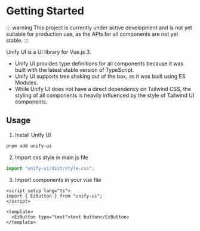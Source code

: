 # Getting Started

::: warning
This project is currently under active development and is not yet suitable for production use, as the APIs for all components are not yet stable.
:::

Unify UI is a UI library for Vue.js 3.

- Unify UI provides type definitions for all components because it was built with the latest stable version of TypeScript.
- Unify UI supports tree shaking out of the box, as it was built using ES Modules.
- While Unify UI does not have a direct dependency on Tailwind CSS, the styling of all components is heavily influenced by the style of Tailwind UI components.

## Usage

1. Install Unify UI

```bash
pnpm add unify-ui
```

2. Import css style in main js file

```js
import "unify-ui/dist/style.css";
```

3. Import components in your vue file

```vue
<script setup lang="ts">
import { EzButton } from "unify-ui";
</script>

<template>
  <EzButton type="text">text button</EzButton>
</template>
```
